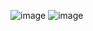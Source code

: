 ![image](https://github.com/Amadd11/20210140032_RoomDatabase/assets/114916250/d0c8ea2c-cb0b-4e92-b267-763560195350)
![image](https://github.com/Amadd11/20210140032_RoomDatabase/assets/114916250/d4bc9df3-877c-4ae6-97a4-d67d2c923f95)
